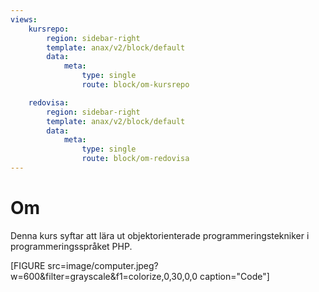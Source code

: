 ```yaml
---
views:
    kursrepo:
        region: sidebar-right
        template: anax/v2/block/default
        data:
            meta:
                type: single
                route: block/om-kursrepo

    redovisa:
        region: sidebar-right
        template: anax/v2/block/default
        data:
            meta:
                type: single
                route: block/om-redovisa
---
```

Om
=========================

Denna kurs syftar att lära ut objektorienterade programmeringstekniker i programmeringsspråket PHP.

[FIGURE src=image/computer.jpeg?w=600&filter=grayscale&f1=colorize,0,30,0,0 caption="Code"]
